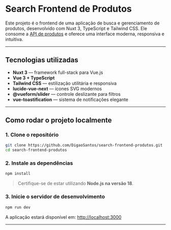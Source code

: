 # Search Frontend de Produtos

Este projeto é o frontend de uma aplicação de busca e gerenciamento de produtos, desenvolvido com Nuxt 3, TypeScript e Tailwind CSS. Ele consome a [API de produtos](https://github.com/DigaoSantos/search-api-produtos) e oferece uma interface moderna, responsiva e intuitiva.

---

## Tecnologias utilizadas

- **Nuxt 3** — framework full-stack para Vue.js
- **Vue 3 + TypeScript**
- **Tailwind CSS** — estilização utilitária e responsiva
- **lucide-vue-next** — ícones SVG modernos
- **@vueform/slider** — controle deslizante para filtros
- **vue-toastification** — sistema de notificações elegante

---

## Como rodar o projeto localmente

### 1. Clone o repositório

```bash
git clone https://github.com/DigaoSantos/search-frontend-produtos.git
cd search-frontend-produtos
```

### 2. Instale as dependências

```bash
npm install
```

> Certifique-se de estar utilizando **Node.js na versão 18**.


### 3. Inicie o servidor de desenvolvimento

```bash
npm run dev
```

A aplicação estará disponível em: [http://localhost:3000](http://localhost:3000)

---

